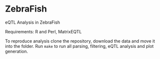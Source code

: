 ZebraFish
=========
eQTL Analysis in ZebraFish

Requirements: R and Perl, MatrixEQTL

To reproduce analysis clone the repository, download the data and move it into the folder. Run ```make``` to run all parsing, filtering, eQTL analysis and plot generation.

